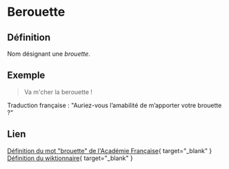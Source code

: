# Berouette

## Définition

Nom désignant une _brouette_.

## Exemple

> Va m'cher la berouette !

Traduction française : "Auriez-vous l’amabilité de m’apporter votre brouette ?"

## Lien

[Définition du mot "brouette" de l'Académie Française](https://www.dictionnaire-academie.fr/article/A9B2274){ target="_blank" }
[Définition du wiktionnaire](https://fr.wiktionary.org/wiki/berouette){ target="_blank" }
